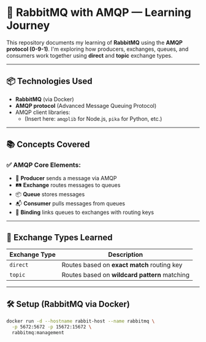 # 🐇 RabbitMQ with AMQP — Learning Journey

This repository documents my learning of **RabbitMQ** using the **AMQP protocol (0-9-1)**. I'm exploring how producers, exchanges, queues, and consumers work together using **direct** and **topic** exchange types.

---

## 📦 Technologies Used

- **RabbitMQ** (via Docker)
- **AMQP protocol** (Advanced Message Queuing Protocol)
- AMQP client libraries:
  - (Insert here: `amqplib` for Node.js, `pika` for Python, etc.)

---

## 📚 Concepts Covered

### ✅ AMQP Core Elements:
- 📨 **Producer** sends a message via AMQP
- 🛤️ **Exchange** routes messages to queues
- 📦 **Queue** stores messages
- 📬 **Consumer** pulls messages from queues
- 📎 **Binding** links queues to exchanges with routing keys

---

## 🔁 Exchange Types Learned

| Exchange Type | Description |
|---------------|-------------|
| `direct`      | Routes based on **exact match** routing key |
| `topic`       | Routes based on **wildcard pattern** matching |

---

## 🛠️ Setup (RabbitMQ via Docker)

```bash
docker run -d --hostname rabbit-host --name rabbitmq \
  -p 5672:5672 -p 15672:15672 \
  rabbitmq:management
